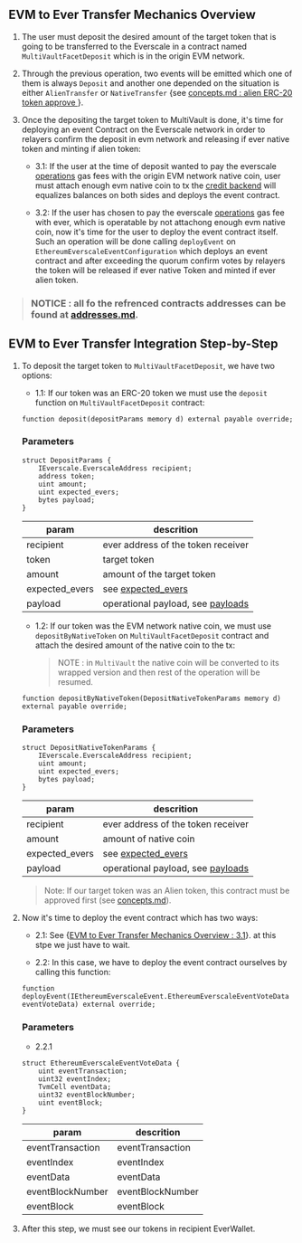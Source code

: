 ## EVM to Ever Transfer Mechanics Overview

1. The user must deposit the desired amount of the target token that is going to be transferred to the Everscale in a contract named `MultiVaultFacetDeposit` which is in the origin EVM network.

2. Through the previous operation, two events will be emitted which one of them is always `Deposit` and another one depended on the situation is either `AlienTransfer` or `NativeTransfer` {see [concepts.md : alien ERC-20 token approve ](./concepts.md#approving-alien-erc-20-tokens)}.
3. Once the depositing the target token to MultiVault is done, it's time for deploying an event Contract on the Everscale network in order to relayers confirm the deposit in evm network and releasing if ever native token and minting if alien token:

   - 3.1: If the user at the time of deposit wanted to pay the everscale [operations](./concepts.md#ever-network-operations) gas fees with the origin EVM network native coin, user must attach enough evm native coin to tx the [credit backend](./concepts.md#credit-backend) will equalizes balances on both sides and deploys the event contract.

   - 3.2: If the user has chosen to pay the everscale [operations](./concepts.md#ever-network-operations) gas fee with ever, which is operatable by not attachong enough evm native coin, now it's time for the user to deploy the event contract itself. Such an operation will be done calling `deployEvent` on `EthereumEverscaleEventConfiguration` which deploys an event contract and after exceeding the quorum confirm votes by relayers the token will be released if ever native Token and minted if ever alien token.

> ### NOTICE : all fo the refrenced contracts addresses can be found at [addresses.md](./addresses.md).

## EVM to Ever Transfer Integration Step-by-Step

1. To deposit the target token to `MultiVaultFacetDeposit`, we have two options:

   - 1.1: If our token was an ERC-20 token we must use the `deposit` function on `MultiVaultFacetDeposit` contract:

   ```solidity
   function deposit(depositParams memory d) external payable override;
   ```

   ### Parameters

   ```solidity
   struct DepositParams {
       IEverscale.EverscaleAddress recipient;
       address token;
       uint amount;
       uint expected_evers;
       bytes payload;
   }
   ```

   | param          | descrition                                                                     |
   | -------------- | ------------------------------------------------------------------------------ |
   | recipient      | ever address of the token receiver                                             |
   | token          | target token                                                                   |
   | amount         | amount of the target token                                                     |
   | expected_evers | see [expected_evers](./concepts.md#event-contract-deploy-value-expected_evers) |
   | payload        | operational payload, see [payloads](./concepts.md#payloads)                    |

   - 1.2: If our token was the EVM network native coin, we must use `depositByNativeToken` on `MultiVaultFacetDeposit` contract and attach the desired amount of the native coin to the tx:

     > NOTE : in `MultiVault` the native coin will be converted to its wrapped version and then rest of the operation will be resumed.

   ```solidity
   function depositByNativeToken(DepositNativeTokenParams memory d) external payable override;
   ```

   ### Parameters

   ```solidity
   struct DepositNativeTokenParams {
       IEverscale.EverscaleAddress recipient;
       uint amount;
       uint expected_evers;
       bytes payload;
   }
   ```

   | param          | descrition                                                                     |
   | -------------- | ------------------------------------------------------------------------------ |
   | recipient      | ever address of the token receiver                                             |
   | amount         | amount of native coin                                                          |
   | expected_evers | see [expected_evers](./concepts.md#event-contract-deploy-value-expected_evers) |
   | payload        | operational payload, see [payloads](./concepts.md#payloads)                    |

   > Note: If our target token was an Alien token, this contract must be approved first (see [concepts.md](./concepts.md)).

2. Now it's time to deploy the event contract which has two ways:

   - 2.1: See {[EVM to Ever Transfer Mechanics Overview : 3.1](#31-if-the-user-at-the-time-of-deposit-accepted-to-pay-the-event-contract-deployment-fee-with-the-origin-evm-network-native-coin-the-relayers-will-automatically-swap-that-to-ever-which-is-the-everscale-native-coin-and-deploy-the-event-contract-themselves)}. at this stpe we just have to wait.

   - 2.2: In this case, we have to deploy the event contract ourselves by calling this function:

   ```solidity
   function deployEvent(IEthereumEverscaleEvent.EthereumEverscaleEventVoteData eventVoteData) external override;
   ```

   ### Parameters

   - 2.2.1

   ```solidity
   struct EthereumEverscaleEventVoteData {
       uint eventTransaction;
       uint32 eventIndex;
       TvmCell eventData;
       uint32 eventBlockNumber;
       uint eventBlock;
   }
   ```

   | param            | descrition       |
   | ---------------- | ---------------- |
   | eventTransaction | eventTransaction |
   | eventIndex       | eventIndex       |
   | eventData        | eventData        |
   | eventBlockNumber | eventBlockNumber |
   | eventBlock       | eventBlock       |

3. After this step, we must see our tokens in recipient EverWallet.
